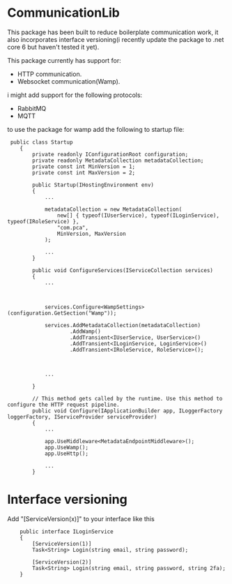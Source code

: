 # CommunicationLib

This package has been built to reduce boilerplate communication work, it also incorporates interface versioning(i recently update the package to .net core 6 but haven't tested it yet).

This package currently has support for:
 - HTTP communication.
 - Websocket communication(Wamp).

i might add support for the following protocols:
 - RabbitMQ
 - MQTT

to use the package for wamp add the following to startup file:

```
 public class Startup
    {
        private readonly IConfigurationRoot configuration;
        private readonly MetadataCollection metadataCollection;
        private const int MinVersion = 1;
        private const int MaxVersion = 2;

        public Startup(IHostingEnvironment env)
        {
            ...
            
            metadataCollection = new MetadataCollection(
                new[] { typeof(IUserService), typeof(ILoginService), typeof(IRoleService) },
                "com.pca",
                MinVersion, MaxVersion
            );
            
            ...
        }

        public void ConfigureServices(IServiceCollection services)
        {
            ...
            
            
            
            services.Configure<WampSettings>(configuration.GetSection("Wamp"));
            
            services.AddMetadataCollection(metadataCollection)
                    .AddWamp()
                    .AddTransient<IUserService, UserService>()
                    .AddTransient<ILoginService, LoginService>()
                    .AddTransient<IRoleService, RoleService>();
                    
                    
                    
            ...

        }

        // This method gets called by the runtime. Use this method to configure the HTTP request pipeline.
        public void Configure(IApplicationBuilder app, ILoggerFactory loggerFactory, IServiceProvider serviceProvider)
        {
            ...
            
            app.UseMiddleware<MetadataEndpointMiddleware>();
            app.UseWamp();
            app.UseHttp();

            ...
        }
```        
        
        
# Interface versioning

Add "[ServiceVersion(x)]" to your interface like this
```
    public interface ILoginService
    {
        [ServiceVersion(1)]
        Task<String> Login(string email, string password);
        
        [ServiceVersion(2)]
        Task<String> Login(string email, string password, string 2fa);
    }
```
